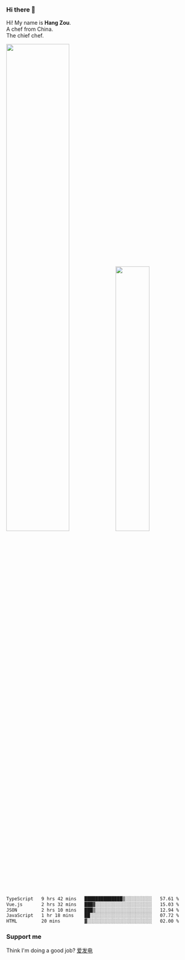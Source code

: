 ### Hi there 👋

Hi! My name is **Hang Zou**.  
A chef from China.  
The chief chef.

<img align="" width="57.5%" src="https://github-readme-stats.vercel.app/api?username=zouhangwithsweet&hide_title=true&hide_border=true&show_icons=true&include_all_commits=true&line_height=21" /><img align="" width="42.4%" src="https://github-readme-stats.vercel.app/api/top-langs/?username=zouhangwithsweet&hide_title=true&hide_border=true&layout=compact" />

<!--START_SECTION:waka-->

```txt
TypeScript   9 hrs 42 mins   ██████████████▒░░░░░░░░░░   57.61 %
Vue.js       2 hrs 32 mins   ███▓░░░░░░░░░░░░░░░░░░░░░   15.03 %
JSON         2 hrs 10 mins   ███▒░░░░░░░░░░░░░░░░░░░░░   12.94 %
JavaScript   1 hr 18 mins    ██░░░░░░░░░░░░░░░░░░░░░░░   07.72 %
HTML         20 mins         ▓░░░░░░░░░░░░░░░░░░░░░░░░   02.00 %
```

<!--END_SECTION:waka-->

### Support me

Think I'm doing a good job? [爱发电](https://afdian.net/@zouhangsweet)

